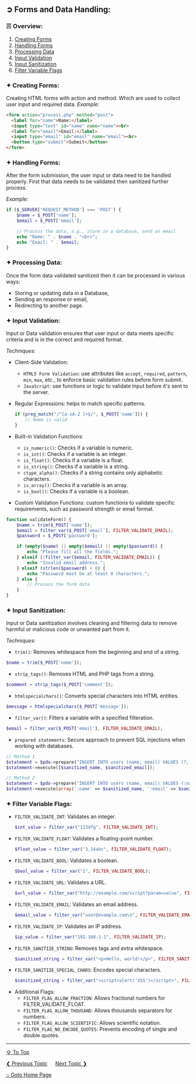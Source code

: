 ## &#10162; Forms and Data Handling:

### &#9780; Overview:
1. [Creating Forms](#-creating-forms)
2. [Handling Forms](#-handling-forms)
3. [Processing Data](#-processing-data)
4. [Input Validation](#-input-validation)
5. [Input Sanitization](#-input-sanitization)
6. [Filter Variable Flags](#-filter-variable-flags)

### &#10022; Creating Forms:
Creating HTML forms with action and method. Which are used to collect user input and required data.
*Example:*
```html
<form action="process.php" method="post">
  <label for="name">Name:</label>
  <input type="text" id="name" name="name"><br>
  <label for="email">Email:</label>
  <input type="email" id="email" name="email"><br>
  <button type="submit">Submit</button>
</form>
```

### &#10022; Handling Forms:
After the form submission, the user input or data need to be handled properly. First that data needs to be validated then sanitized further process.

*Example:*
```php
if ($_SERVER['REQUEST_METHOD'] === 'POST') {
    $name = $_POST['name'];
    $email = $_POST['email'];

    // Process the data, e.g., store in a database, send an email
    echo "Name: " . $name . "<br>";
    echo "Email: " . $email;
}
```

### &#10022; Processing Data:
Once the form data validated sanitized then it can be processed in various ways:
- Storing or updating data in a Database,
- Sending an response or email,
- Redirecting to another page.

### &#10022; Input Validation:
Input or Data validation ensures that user input or data meets specific criteria and is in the correct and required format.

*Techniques:*
- Client-Side Validation:
	- `HTML5 Form Validation`: use attributes like `accept`, `required`, `pattern`, `min`, `max`, etc., to enforce basic validation rules before form submit.
	- `JavaScript`: use functions or logic to validate input before it's sent to the server.

- Regular Expressions: helps to match specific patterns.
   ```php
   if (preg_match("/^[a-zA-Z ]+$/", $_POST['name'])) {
       // Name is valid
   }
   ```
- Built-in Validation Functions:
   - `is_numeric()`: Checks if a variable is numeric.
   - `is_int()`: Checks if a variable is an integer.
   - `is_float()`: Checks if a variable is a float.
   - `is_string()`: Checks if a variable is a string.
   - `ctype_alpha()`: Checks if a string contains only alphabetic characters.
   - `is_array()`: Checks if a variable is an array.
   - `is_bool()`: Checks if a variable is a boolean.
- Custom Validation Functions: custom functions to validate specific requirements, such as password strength or email format.
```php
function validateForm() {
    $name = trim($_POST['name']);
    $email = filter_var($_POST['email'], FILTER_VALIDATE_EMAIL);
    $password = $_POST['password'];

    if (empty($name) || empty($email) || empty($password)) {
        echo "Please fill all the fields.";
    } elseif (!filter_var($email, FILTER_VALIDATE_EMAIL)) {
        echo "Invalid email address.";
    } elseif (strlen($password) < 8) {
        echo "Password must be at least 8 characters.";
    } else {
        // Process the form data
    }
}
```

### &#10022; Input Sanitization:
Input or Data sanitization involves cleaning and filtering data to remove harmful or malicious code or unwanted part from it.

*Techniques:*
- `trim()`: Removes whitespace from the beginning and end of a string.
```php
$name = trim($_POST['name']);
```
- `strip_tags()`: Removes HTML and PHP tags from a string.
```php
$comment = strip_tags($_POST['comment']);
```
- `htmlspecialchars()`: Converts special characters into HTML entities.
```php
$message = htmlspecialchars($_POST['message']);
```
- `filter_var()`: Filters a variable with a specified filteration.
```php
$email = filter_var($_POST['email'], FILTER_VALIDATE_EMAIL);
```
- `prepared statements`: Secure approach to prevent SQL injections when working with databases.
```php
// Method 1
$statement = $pdo->prepare("INSERT INTO users (name, email) VALUES (?, ?)");
$statement->execute([$sanitized_name, $sanitized_email]);

// Method 2
$statement = $pdo->prepare("INSERT INTO users (name, email) VALUES (:name, :email)");
$statement->execute(array(':name' => $sanitized_name, ':email' => $sanitized_email));
```

### &#10022; Filter Variable Flags:

- `FILTER_VALIDATE_INT`: Validates an integer.
  ```php
  $int_value = filter_var("123dfg", FILTER_VALIDATE_INT);
  ```
- `FILTER_VALIDATE_FLOAT`: Validates a floating-point number.
  ```php
  $float_value = filter_var("3.14abc", FILTER_VALIDATE_FLOAT);
  ```
- `FILTER_VALIDATE_BOOL`: Validates a boolean.
  ```php
  $bool_value = filter_var("1", FILTER_VALIDATE_BOOL);
  ```
- `FILTER_VALIDATE_URL`: Validates a URL.
  ```php
  $url_value = filter_var("http://example.com/script?param=value", FILTER_VALIDATE_URL);
  ```
- `FILTER_VALIDATE_EMAIL`: Validates an email address.
  ```php
  $email_value = filter_var("user@example.com\n", FILTER_VALIDATE_EMAIL);
  ```
- `FILTER_VALIDATE_IP`: Validates an IP address.
  ```php
  $ip_value = filter_var("192.168.1.1", FILTER_VALIDATE_IP);
  ```
- `FILTER_SANITIZE_STRING`: Removes tags and extra whitespace.
  ```php
  $sanitized_string = filter_var("<p>Hello, world!</p>", FILTER_SANITIZE_STRING);
  ```
- `FILTER_SANITIZE_SPECIAL_CHARS`: Encodes special characters.
  ```php
  $sanitized_string = filter_var("<script>alert('XSS')</script>", FILTER_SANITIZE_SPECIAL_CHARS);
  ```
- Additional Flags:
	- `FILTER_FLAG_ALLOW_FRACTION`: Allows fractional numbers for FILTER_VALIDATE_FLOAT.
	- `FILTER_FLAG_ALLOW_THOUSAND`: Allows thousands separators for numbers.
	- `FILTER_FLAG_ALLOW_SCIENTIFIC`: Allows scientific notation.
	- `FILTER_FLAG_NO_ENCODE_QUOTES`: Prevents encoding of single and double quotes.

---
[&#8682; To Top](#-forms-and-data-handling)

[&#10094; Previous Topic](./super-globals.md) &emsp; [Next Topic &#10095;](./sessions.md)

[&#8962; Goto Home Page](../README.md)